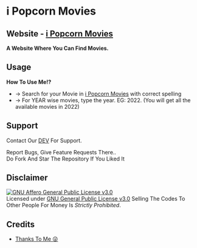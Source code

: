 # i Popcorn Movies

## <b>Website - <a href="https://RoyalKrrishna.github.io/iPopcornMovies/">i Popcorn Movies</a></b>

__A Website Where You Can Find Movies.__

## Usage

**__How To Use Me!?__**

* -> Search for your Movie in [i Popcorn Movies](https://RoyalKrrishna.github.io/iPopcornMovies/) with correct spelling
* -> For YEAR wise movies, type the year. EG: 2022. (You will get all the available movies in 2022)



## Support   
Contact Our [DEV](https://www.telegram.dog/Z_Harbour_bot) For Support.
   
Report Bugs, Give Feature Requests There..   
Do Fork And Star The Repository If You Liked It

## Disclaimer
[![GNU Affero General Public License v3.0](https://www.gnu.org/graphics/agplv3-155x51.png)](https://www.gnu.org/licenses/agpl-3.0.en.html#header)    
Licensed under [GNU General Public License v3.0](https://github.com/RoyalKrrishna/iPopcornMovies/blob/main/LICENSE)
Selling The Codes To Other People For Money Is *Strictly Prohibited*.


## Credits

 - [Thanks To Me 😜](https://www.telegram.dog/Z_Harbour_bot)
